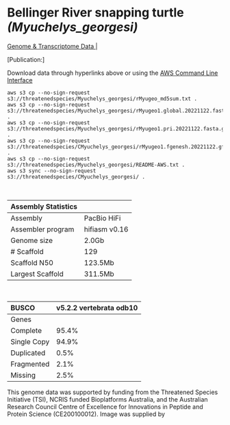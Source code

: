 # **Bellinger River snapping turtle** *(Myuchelys_georgesi)* 

[Genome & Transcriptome Data ](https://threatenedspecies.s3.ap-southeast-2.amazonaws.com/index.html) | 

[Publication:]

Download data through hyperlinks above or using the [AWS Command Line Interface](https://docs.aws.amazon.com/cli/latest/userguide/cli-chap-install.html)
  
```
aws s3 cp --no-sign-request s3://threatenedspecies/Myuchelys_georgesi/rMyugeo_md5sum.txt .
aws s3 cp --no-sign-request s3://threatenedspecies/Myuchelys_georgesi/rMyugeo1.global.20221122.fasta.gz .
aws s3 cp --no-sign-request s3://threatenedspecies/Myuchelys_georgesi/rMyugeo1.pri.20221122.fasta.gz .
aws s3 cp --no-sign-request s3://threatenedspecies/CMyuchelys_georgesi/rMyugeo1.fgenesh.20221122.gff3 .
aws s3 cp --no-sign-request s3://threatenedspecies/Myuchelys_georgesi/README-AWS.txt .
aws s3 sync --no-sign-request s3://threatenedspecies/CMyuchelys_georgesi/ .
```

<br>

| Assembly Statistics |  |
|:--- | --- |
| Assembly    | PacBio HiFi |
| Assembler program |  hifiasm v0.16 |
| Genome size |2.0Gb |
| # Scaffold | 129 |
| Scaffold N50 | 123.5Mb |
| Largest Scaffold | 311.5Mb|

<br>

| **BUSCO** | **v5.2.2 vertebrata odb10** |
|:--- | --- |
| Genes    |  |
| Complete    | 95.4% |
| Single Copy |  94.9% |
| Duplicated | 0.5% |
| Fragmented | 2.1% |
| Missing | 2.5% |

This genome data was supported by funding from the Threatened Species Initiative (TSI), NCRIS funded Bioplatforms Australia, and the Australian Research Council Centre of Excellence for Innovations in Peptide and Protein Science (CE200100012). Image was supplied by 
